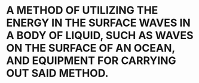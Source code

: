 # A METHOD OF UTILIZING THE ENERGY IN THE SURFACE WAVES IN A BODY OF LIQUID, SUCH AS WAVES ON THE SURFACE OF AN OCEAN, AND EQUIPMENT FOR CARRYING OUT SAID METHOD.